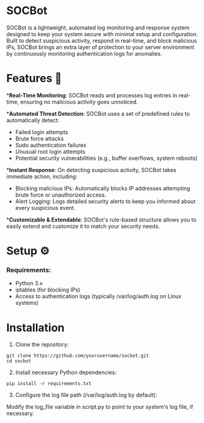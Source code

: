 # SOCBot
SOCBot is a lightweight, automated log monitoring and response system designed to keep your system secure with minimal setup and configuration. Built to detect suspicious activity, respond in real-time, and block malicious IPs, SOCBot brings an extra layer of protection to your server environment by continuously monitoring authentication logs for anomalies.

# Features 🚨 
***Real-Time Monitoring**: SOCBot reads and processes log entries in real-time, ensuring no malicious activity goes unnoticed.


***Automated Threat Detection**: SOCBot uses a set of predefined rules to automatically detect:
- Failed login attempts
- Brute force attacks
- Sudo authentication failures
- Unusual root login attempts
- Potential security vulnerabilities (e.g., buffer overflows, system reboots)


***Instant Response**: On detecting suspicious activity, SOCBot takes immediate action, including:
- Blocking malicious IPs: Automatically blocks IP addresses attempting brute force or unauthorized access.
- Alert Logging: Logs detailed security alerts to keep you informed about every suspicious event.


***Customizable & Extendable**: SOCBot's rule-based structure allows you to easily extend and customize it to match your security needs.

# Setup ⚙️
### Requirements:
* Python 3.x
* iptables (for blocking IPs)
* Access to authentication logs (typically /var/log/auth.log on Linux systems)


# Installation
1. Clone the repository:
```
git clone https://github.com/yourusername/socbot.git
cd socbot
```

2. Install necessary Python dependencies:
```
pip install -r requirements.txt
```

3. Configure the log file path (/var/log/auth.log by default):

Modify the log_file variable in script.py to point to your system's log file, if necessary.



